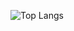 ![Top Langs](https://github-readme-stats.vercel.app/api/top-langs/?username=itshr12&layout=compact)
